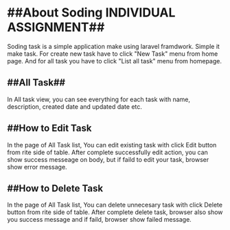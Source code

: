 ##About Soding INDIVIDUAL ASSIGNMENT##
================================================
Soding task is a simple application make using laravel framdwork. 
Simple it make task. For create new task have to click "New Task" menu from home page. 
And for all task you have to click "List all task" menu from homepage. 

##All Task##
------------------
In All task view, you can see everything for each task with name, description, created date and updated date etc. 


##How to Edit Task
---------------------
In the page of All Task list, You can edit existing task with click Edit button from rite side of table. After complete successfully edit action, you can show success messeage on body, but if faild to edit your task, browser show error message. 

##How to Delete Task 
------------------------
In the page of All Task list, You can delete unnecesary task with click Delete button from rite side of table. After complete delete task, browser also show you success message and if faild, browser show failed message. 



